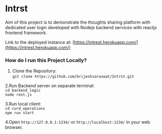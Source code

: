 # Intrst

Aim of this project is to demonstrate the thoughts sharing platform with dedicated user login developed with Nodejs backend services with reactjs frontend framework.<br>

Link to the deployed instance at: [https://intrest.herokuapp.com/](https://intrest.herokuapp.com/)<br>


### How do I run this Project Locally?
1. Clone the Repository:<br>
```git clone https://github.com/brijeshsaraswat/Intrst.git```<br>

2.Run Backend server on separate terminal:<br>
```cd backend_logic```<br>
```node rest.js```<br>

3.Run local client:<br>
```cd curd_operations```<br>
```npm run start```<br>

4.Open ```http://127.0.0.1:1234/``` or ```http://localhost:1234/``` in your web browser.<br>
